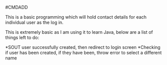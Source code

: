 #CMDADD

This is a basic programming which will hold contact details for each individual user as the log in.

This is extremely basic as I am using it to learn Java, below are a list of things left to do:

*SOUT user successfully created, then redirect to login screen
*Checking if user has been created, if they have been, throw error to select a different name
